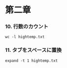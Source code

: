 第二章
============
### 10. 行数のカウント
~~~~ 
wc -l hightemp.txt
~~~~

### 11. タブをスペースに置換
~~~~
expand -t 1 hightemp.txt
~~~~

